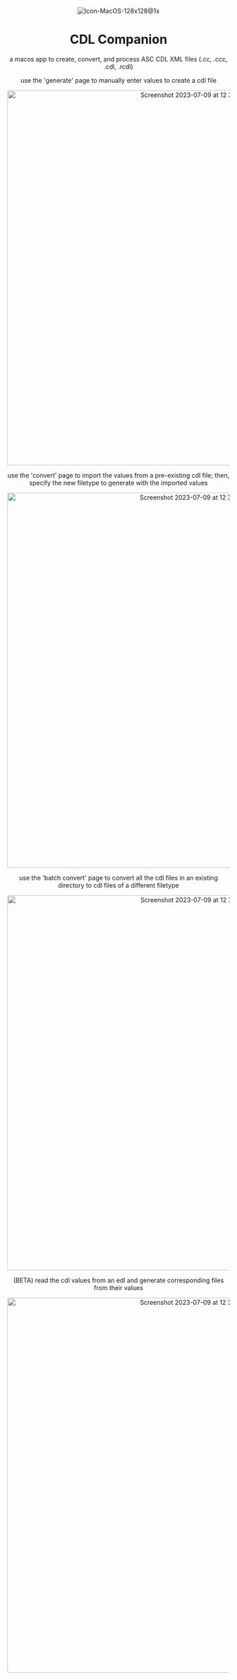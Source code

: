 <div align="center">

![Icon-MacOS-128x128@1x](https://github.com/prestonmohr/cdl-companion/assets/77995599/6c90c2e5-ffa7-4208-b7e4-f9a940daf712)

# CDL Companion
a macos app to create, convert, and process ASC CDL XML files (.cc, .ccc, .cdl, .rcdl)

use the 'generate' page to manually enter values to create a cdl file

<img width="848" alt="Screenshot 2023-07-09 at 12 31 55 AM" src="https://github.com/prestonmohr/cdl-companion/assets/77995599/4132ed82-67c9-46ea-a409-946f0c9ed4e1">

use the 'convert' page to import the values from a pre-existing cdl file; then, specify the new filetype to generate with the imported values

<img width="848" alt="Screenshot 2023-07-09 at 12 34 27 AM" src="https://github.com/prestonmohr/cdl-companion/assets/77995599/d5f742e9-80e5-42cb-bb46-974f2485da4f">

use the 'batch convert' page to convert all the cdl files in an existing directory to cdl files of a different filetype

<img width="848" alt="Screenshot 2023-07-09 at 12 33 17 AM" src="https://github.com/prestonmohr/cdl-companion/assets/77995599/4e619ae6-877f-4280-bb5d-50acfde6e80b">

(BETA) read the cdl values from an edl and generate corresponding files from their values

<img width="848" alt="Screenshot 2023-07-09 at 12 32 57 AM" src="https://github.com/prestonmohr/cdl-companion/assets/77995599/6fa0ec9b-aaa3-4799-86e4-30135e69ff44">

</div>
